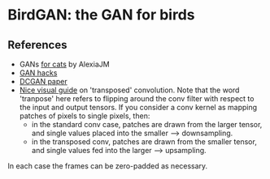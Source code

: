 # BirdGAN: the GAN for birds

## References
* GANs [for cats][catgan] by AlexiaJM
* [GAN hacks][ganhacks]
* [DCGAN paper][dcgan]
* [Nice visual guide][conv vis] on 'transposed' convolution. Note that the word 'tranpose' here refers to flipping around the conv filter with respect to the input and output tensors. If you consider a conv kernel as mapping patches of pixels to single pixels, then:
  * in the standard conv case, patches are drawn from the larger tensor, and single values placed into the smaller --> downsampling.
  * in the transposed conv, patches are drawn from the smaller tensor, and single values fed into the larger --> upsampling.

In each case the frames can be zero-padded as necessary.

[ganhacks]: https://github.com/soumith/ganhacks
[catgan]: https://github.com/AlexiaJM/Deep-learning-with-cats
[dcgan]: https://arxiv.org/pdf/1511.06434.pdf
[conv vis]: https://github.com/vdumoulin/conv_arithmetic
